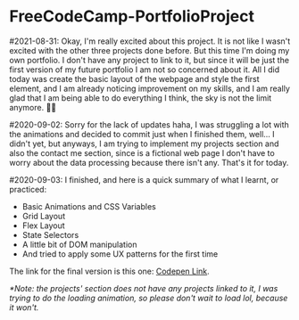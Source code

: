 # FreeCodeCamp-PortfolioProject

#2021-08-31:
Okay, I'm really excited about this project. It is not like I wasn't excited with the other three projects done before. But this time I'm doing my own portfolio. I don't have any project to link to it, but since it will be just the first version of my future portfolio I am not so concerned about it. All I did today was create the basic layout of the webpage and style the first element, and I am already noticing improvement on my skills, and I am really glad that I am being able to do everything I think, the sky is not the limit anymore. 🎉🎉

#2020-09-02:
Sorry for the lack of updates haha, I was struggling a lot with the animations and decided to commit just when I finished them, well... I didn't yet, but anyways, I am trying to implement my projects section and also the contact me section, since is a fictional web page I don't have to worry about the data processing because there isn't any. That's it for today.

#2020-09-03:
I finished, and here is a quick summary of what I learnt, or practiced:

<ul>
  <li>Basic Animations and CSS Variables</li>
  <li>Grid Layout</li>
  <li>Flex Layout</li>
  <li>State Selectors</li>
  <li>A little bit of DOM manipulation</li>
  <li>And tried to apply some UX patterns for the first time</li>
</ul>

The link for the final version is this one: <a href="https://codepen.io/tysper013/full/mdwEZEJ" target="blank">Codepen Link</a>.

<p><em>*Note: the projects' section does not have any projects linked to it, I was trying to do the loading animation, so please don't wait to load lol, because it won't.</em></p>

